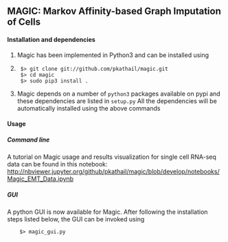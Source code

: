 MAGIC: Markov Affinity-based Graph Imputation of Cells 
------------------------------------------------------


#### Installation and dependencies
1. Magic has been implemented in Python3 and can be installed using
2. 
        $> git clone git://github.com/pkathail/magic.git
        $> cd magic
        $> sudo pip3 install .

2. Magic depends on a number of `python3` packages available on pypi and these dependencies are listed in `setup.py`
All the dependencies will be automatically installed using the above commands

#### Usage

##### Command line
A tutorial on Magic usage and results visualization for single cell RNA-seq data can be found in this notebook: http://nbviewer.jupyter.org/github/pkathail/magic/blob/develop/notebooks/Magic_EMT_Data.ipynb


##### GUI
A python GUI is now available for Magic. After following the installation steps listed below, the GUI can be invoked using

        $> magic_gui.py

